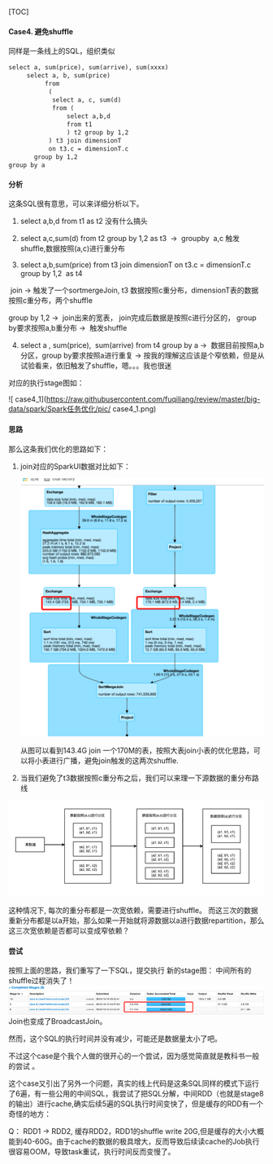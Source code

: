 [TOC]

#### Case4. 避免shuffle

同样是一条线上的SQL，组织类似

```
select a, sum(price), sum(arrive), sum(xxxx)
     select a, b, sum(price)
		  from
		   (
		   	select a, c, sum(d)
		   	from (
		   		select a,b,d
		   		from t1
		   		) t2 group by 1,2
		   ) t3 join dimensionT
		   on t3.c = dimensionT.c
	   group by 1,2
group by a
```

#### 分析
这条SQL很有意思，可以来详细分析以下。
1. select a,b,d from t1 as t2 没有什么搞头

2. select a,c,sum(d) from t2 group by 1,2 as t3  →  groupby  a,c 触发shuffle,数据按照(a,c)进行重分布

3. select a,b,sum(price) from t3 join dimensionT on t3.c = dimensionT.c  group by 1,2  as t4 

   join → 触发了一个sortmergeJoin, t3 数据按照c重分布，dimensionT表的数据按照c重分布，两个shuffle   

  group by 1,2 →  join出来的宽表， join完成后数据是按照c进行分区的， group by要求按照a,b重分布 →  触发shuffle

4. select a , sum(price),  sum(arrive) from t4 group by a →  数据目前按照a,b分区，group by要求按照a进行重复 → 按我的理解这应该是个窄依赖，但是从试验看来，依旧触发了shuffle，嗯。。。我也很迷

对应的执行stage图如：

![ case4_1](https://raw.githubusercontent.com/fuqiliang/review/master/big-data/spark/Spark任务优化/pic/ case4_1.png)



#### 思路

那么这条我们优化的思路如下：

1. join对应的SparkUI数据对比如下：

   ![case4_2](https://raw.githubusercontent.com/fuqiliang/review/master/big-data/spark/Spark任务优化/pic/case4_2.png)

   从图可以看到143.4G join 一个170M的表，按照大表join小表的优化思路，可以将小表进行广播，避免join触发的这两次shuffle.

2.   当我们避免了t3数据按照c重分布之后，我们可以来理一下源数据的重分布路线

   ![case4_3](<https://raw.githubusercontent.com/fuqiliang/review/master/big-data/spark/Spark任务优化/pic/case4_3.png>)

  这种情况下, 每次的重分布都是一次宽依赖，需要进行shuffle。
  而这三次的数据重新分布都是以a开始，那么如果一开始就将源数据以a进行数据repartition，那么这三次宽依赖是否都可以变成窄依赖？

#### 尝试
按照上面的思路，我们重写了一下SQL，提交执行
新的stage图：
中间所有的shuffle过程消失了！
![case4_4](<https://raw.githubusercontent.com/fuqiliang/review/master/big-data/spark/Spark任务优化/pic/case4_4.png>)
Join也变成了BroadcastJoin。

然而，这个SQL的执行时间并没有减少，可能还是数据量太小了吧。

不过这个case是个我个人做的很开心的一个尝试，因为感觉简直就是教科书一般的尝试 。

这个case又引出了另外一个问题，真实的线上代码是这条SQL同样的模式下运行了6遍，有一些公用的中间SQL，我尝试了把SQL分解，中间RDD（也就是stage8的输出）进行cache,确实后续5遍的SQL执行时间变快了，但是缓存的RDD有一个奇怪的地方：

Q： RDD1 -> RDD2, 缓存RDD2，RDD1的shuffle write 20G,但是缓存的大小大概能到40-60G。由于cache的数据的极具增大，反而导致后续读cache的Job执行很容易OOM，导致task重试，执行时间反而变慢了。